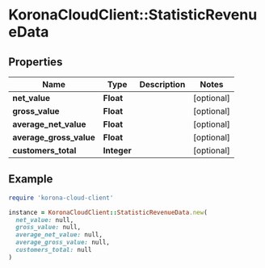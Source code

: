 # KoronaCloudClient::StatisticRevenueData

## Properties

| Name | Type | Description | Notes |
| ---- | ---- | ----------- | ----- |
| **net_value** | **Float** |  | [optional] |
| **gross_value** | **Float** |  | [optional] |
| **average_net_value** | **Float** |  | [optional] |
| **average_gross_value** | **Float** |  | [optional] |
| **customers_total** | **Integer** |  | [optional] |

## Example

```ruby
require 'korona-cloud-client'

instance = KoronaCloudClient::StatisticRevenueData.new(
  net_value: null,
  gross_value: null,
  average_net_value: null,
  average_gross_value: null,
  customers_total: null
)
```

